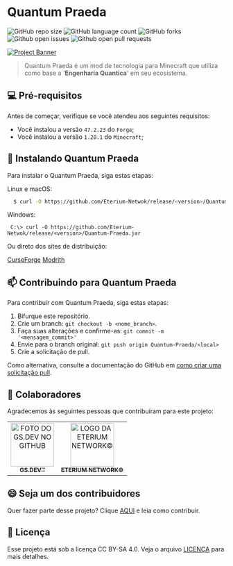 # Quantum Praeda

![GitHub repo size](https://img.shields.io/github/repo-size/Eterium-Network/Quantum-Praeda?style=for-the-badge)
![GitHub language count](https://img.shields.io/github/languages/count/Eterium-Network/Quantum-Praeda?style=for-the-badge)
![GitHub forks](https://img.shields.io/github/forks/Eterium-Network/Quantum-Praeda?style=for-the-badge)
![Github open issues](https://img.shields.io/github/issues/Eterium-Network/Quantum-Praeda?style=for-the-badge)
![Github open pull requests](https://img.shields.io/github/issues-pr-raw/Eterium-Network/Quantum-Praeda?style=for-the-badge)


[![Project Banner](https://placehold.co/600x400/png?text=Project+Banner)](https://github.com/eteriumnetwork/Quantum-Praeda/)


> Quantum Praeda é um mod de tecnologia para Minecraft que utiliza como base a '**Engenharia Quantica**' em seu ecosistema.

<!--
### Ajustes e melhorias

O projeto ainda está em desenvolvimento e as próximas atualizações serão voltadas nas seguintes tarefas:
-->

## 💻 Pré-requisitos

Antes de começar, verifique se você atendeu aos seguintes requisitos:

- Você instalou a versão `47.2.23` do `Forge`;
- Você instalou a versão `1.20.1` do `Minecraft`;

## 🚀 Instalando Quantum Praeda

Para instalar o Quantum Praeda, siga estas etapas:

Linux e macOS:

```bash
  $ curl -O https://github.com/Eterium-Netwok/release/<version>/Quantum-Praeda.jar
```

Windows:

```shell 
 C:\> curl -O https://github.com/Eterium-Netwok/release/<version>/Quantum-Praeda.jar
```

Ou direto dos sites de distribuição:
<!-- Ajustar os links após a publicação -->

[CurseForge](https://curseforge.com/)
[Modrith](https://modrith.com/)

## 📫 Contribuindo para Quantum Praeda

Para contribuir com Quantum Praeda, siga estas etapas:

1. Bifurque este repositório.
2. Crie um branch: `git checkout -b <nome_branch>`.
3. Faça suas alterações e confirme-as: `git commit -m '<mensagem_commit>'`
4. Envie para o branch original: `git push origin Quantum-Praeda/<local>`
5. Crie a solicitação de pull.

Como alternativa, consulte a documentação do GitHub em [como criar uma solicitação pull](https://help.github.com/en/github/collaborating-with-issues-and-pull-requests/creating-a-pull-request).

## 🤝 Colaboradores

Agradecemos às seguintes pessoas que contribuíram para este projeto:

<table>
  <tr>
    <td style="text-align:center; text-transform: uppercase;">
      <a href="https://guilherme-sales-dev.vercel.app/" title="Portfólio do GS.DEV™">
        <img
            width="100"
            src="https://avatars.githubusercontent.com/u/89676387?s=400&u=71eb967ec877683d888ff21e02c05b422368ff70&v=4"
            alt="Foto do GS.DEV no GitHub"
        /><br>
        <sub>
          <b>GS.DEV™</b>
        </sub>
      </a>
    </td>
    <td style="text-align:center; text-transform: uppercase;">
      <a href="https://eteriumnetwork.net/" title="Site oficial da Eterium Network©">
        <img
            width="100"
            src="https://eteriumnetwork.net/apps/main/public/assets/img/uploads/322f84ab408dd6c33b4dfe0592733749.png?cache=1711843841"
            alt="Logo da Eterium Network©"
        /><br>
        <sub>
          <b>Eterium Network©</b>
        </sub>
      </a>
    </td>
  </tr>
</table>

## 😄 Seja um dos contribuidores

Quer fazer parte desse projeto? Clique [AQUI](CONTRIBUTING.md) e leia como contribuir.

## 📝 Licença

Esse projeto está sob a licença CC BY-SA 4.0. Veja o arquivo [LICENÇA](LICENSE.md) para mais detalhes.